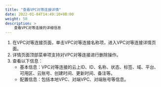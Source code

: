 ```yaml
---
title: "查看VPC对等连接详情"
date: 2022-01-04T14:49:10+08:00
weight: 50
description: >
    查看VPC对等连接的详细信息
---
```


1. 在VPC对等连接页面，单击VPC对等连接名称项，进入VPC对等连接详情页面。
2. 详情页面顶部菜单项支持对VPC对等连接进行删除操作。
3. 查看以下信息：
    - 基本信息：VPC对等连接的云上ID、ID、名称、状态、标签、域、平台、可用区、云账号、创建时间、更新时间、备注等。
    - 配置信息：包括本地VPC、对端VPC、对端账号等信息。